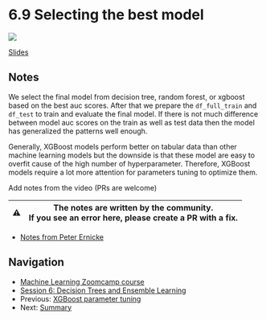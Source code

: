 # 6.9 Selecting the best model

<a href="https://www.youtube.com/watch?v=lqdnyIVQq-M&list=PL3MmuxUbc_hIhxl5Ji8t4O6lPAOpHaCLR"><img src="images/thumbnail-6-09.jpg"></a>

[Slides](https://www.slideshare.net/AlexeyGrigorev/ml-zoomcamp-6-decision-trees-and-ensemble-learning)

## Notes

We select the final model from decision tree, random forest, or xgboost based on the best auc scores. After that we prepare the `df_full_train` and `df_test` to train and evaluate the final model. If there is not much difference between model auc scores on the train as well as test data then the model has generalized the patterns well enough.

Generally, XGBoost models perform better on tabular data than other machine learning models but the downside is that these model are easy to overfit cause of the high number of hyperparameter. Therefore, XGBoost models require a lot more attention for parameters tuning to optimize them.

Add notes from the video (PRs are welcome)

|⚠️|The notes are written by the community.<br>If you see an error here, please create a PR with a fix.|
|---|:-:|

* [Notes from Peter Ernicke](https://knowmledge.com/2023/10/29/ml-zoomcamp-2023-decision-trees-and-ensemble-learning-part-14/)

## Navigation

* [Machine Learning Zoomcamp course](../)
* [Session 6: Decision Trees and Ensemble Learning](./)
* Previous: [XGBoost parameter tuning](08-xgb-tuning.md)
* Next: [Summary](10-summary.md)
